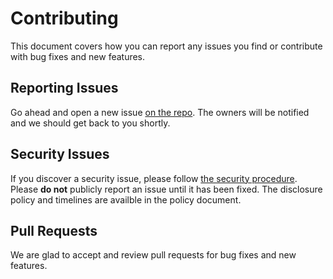 # Contributing

This document covers how you can report any issues you find or contribute with bug fixes and new features.

## Reporting Issues

Go ahead and open a new issue [on the repo](https://github.com/vapor-community/swift-dependency-submission/issues/new). The owners will be notified and we should get back to you shortly.

## Security Issues

If you discover a security issue, please follow [the security procedure](https://github.com/vapor-community/swift-dependency-submission/security/policy). Please **do not** publicly report an issue until it has been fixed. The disclosure policy and timelines are availble in the policy document.

## Pull Requests

We are glad to accept and review pull requests for bug fixes and new features.
